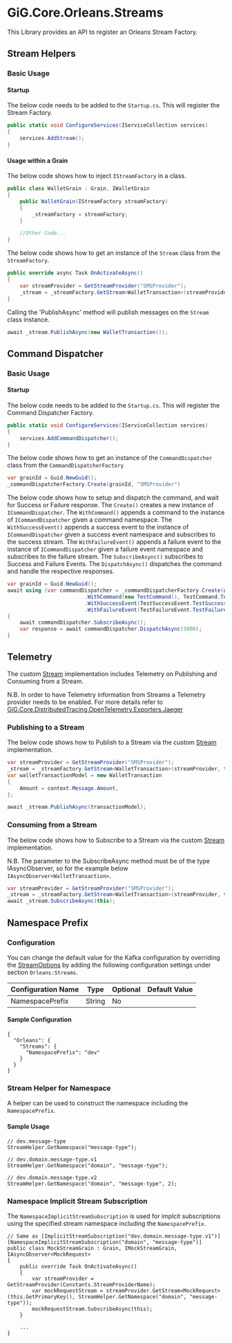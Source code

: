 # GiG.Core.Orleans.Streams

This Library provides an API to register an Orleans Stream Factory.

## Stream Helpers

### Basic Usage

#### Startup

The below code needs to be added to the `Startup.cs`. This will register the Stream Factory.

```csharp
public static void ConfigureServices(IServiceCollection services)
{
    services.AddStream();
}    
```

#### Usage within a Grain

The below code shows how to inject `IStreamFactory` in a class.

```csharp
public class WalletGrain : Grain, IWalletGrain
{
    public WalletGrain(IStreamFactory streamFactory)
    {
        _streamFactory = streamFactory;
    }

    //Other Code...
}
```

The below code shows how to get an instance of the `Stream` class from the `StreamFactory`.

```csharp
public override async Task OnActivateAsync()
{
    var streamProvider = GetStreamProvider("SMSProvider");
    _stream = _streamFactory.GetStream<WalletTransaction>(streamProvider, this.GetPrimaryKey(), "WalletTransactions");
}
```
 
Calling the 'PublishAsync' method will publish messages on the `Stream` class instance.

```csharp
await _stream.PublishAsync(new WalletTransaction());
```

## Command Dispatcher

### Basic Usage

#### Startup

The below code needs to be added to the `Startup.cs`. This will register the Command Dispatcher Factory.

```csharp
public static void ConfigureServices(IServiceCollection services)
{
    services.AddCommandDispatcher();
}    
```

The below code shows how to get an instance of the `CommandDispatcher` class from the `CommandDispatcherFactory`

```csharp
var grainId = Guid.NewGuid();
_commandDispatcherFactory.Create(grainId, "SMSProvider")
```

The below code shows how to setup and dispatch the command, and wait for Success or Failure response. 
The `Create()` creates a new instance of `ICommandDispatcher`.
The `WithCommand()` appends a command to the instance of `ICommandDispatcher` given a command namespace. 
The `WithSuccessEvent()` appends a success event to the instance of `ICommandDispatcher` given a success event namespace and subscribes to the success stream.
The `WithFailureEvent()` appends a failure event to the instance of `ICommandDispatcher` given a failure event namespace and subscribes to the failure stream.
The `SubscribeAsync()` subscribes to Success and Failure Events.
The `DispatchAsync()` dispatches the command and handle the respective responses.

```csharp
var grainId = Guid.NewGuid();
await using (var commandDispatcher = _commandDispatcherFactory.Create(grainId, "SMSProvider")
						 .WithCommand(new TestCommand(), TestCommand.TestCommandNamespace)
                		 .WithSuccessEvent(TestSuccessEvent.TestSuccessEventNamespace)
                     	 .WithFailureEvent(TestFailureEvent.TestFailureEventNamespace))
{
    await commandDispatcher.SubscribeAsync(); 
    var response = await commandDispatcher.DispatchAsync(5000);             
}
```

## Telemetry

The custom [Stream](../src/GiG.Core.Orleans.Streams/Stream.cs) implementation includes Telemetry on Publishing and Consuming from a Stream. 

N.B. In order to have Telemetry information from Streams a Telemetry provider needs to be enabled. For more details refer to [GiG.Core.DistributedTracing.OpenTelemetry.Exporters.Jaeger](GiG.Core.DistributedTracing.OpenTelemetry.Exporters.Jaeger.md)

### Publishing to a Stream

The below code shows how to Publish to a Stream via the custom [Stream](../src/GiG.Core.Orleans.Streams/Stream.cs) implementation.  

```csharp
var streamProvider = GetStreamProvider("SMSProvider");
_stream = _streamFactory.GetStream<WalletTransaction>(streamProvider, this.GetPrimaryKey(), "WalletTransactions");
var walletTransactionModel = new WalletTransaction
{
    Amount = context.Message.Amount,
};

await _stream.PublishAsync(transactionModel);
```

### Consuming from a Stream

The below code shows how to Subscribe to a Stream via the custom [Stream](../src/GiG.Core.Orleans.Streams/Stream.cs) implementation.  

N.B. The parameter to the SubscribeAsync method must be of the type IAsyncObserver<T>, so for the example below ```IAsyncObserver<WalletTransaction>```. 

```csharp
var streamProvider = GetStreamProvider("SMSProvider");
_stream = _streamFactory.GetStream<WalletTransaction>(streamProvider, this.GetPrimaryKey(), "WalletTransactions");
await _stream.SubscribeAsync(this);
```

## Namespace Prefix

### Configuration

You can change the default value for the Kafka configuration by overriding the [StreamOptions](../src/GiG.Core.Orleans.Streams.Abstractions/StreamOptions.cs) by adding the following configuration settings under section `Orleans:Streams`.

| Configuration Name | Type   | Optional | Default Value |
|--------------------|--------|----------|---------------|
| NamespacePrefix    | String | No       |               |

#### Sample Configuration

```
{
  "Orleans": {
    "Streams": {
      "NamespacePrefix": "dev"
    }
  }
}
```

### Stream Helper for Namespace

A helper can be used to construct the namespace including the `NamespacePrefix`.

#### Sample Usage

```
// dev.message-type
StreamHelper.GetNamespace("message-type");

// dev.domain.message-type.v1
StreamHelper.GetNamespace("domain", "message-type");

// dev.domain.message-type.v2
StreamHelper.GetNamespace("domain", "message-type", 2);
```

### Namespace Implicit Stream Subscription

The `NamespaceImplicitStreamSubscription` is used for implcit subscriptions using the specified stream namespace including the `NamespacePrefix`.

```
// Same as [ImplicitStreamSubscription("dev.domain.message-type.v1")]
[NamespaceImplicitStreamSubscription("domain", "message-type")]
public class MockStreamGrain : Grain, IMockStreamGrain, IAsyncObserver<MockRequest>
{
    public override Task OnActivateAsync()
    {
        var streamProvider = GetStreamProvider(Constants.StreamProviderName);
        var mockRequestStream = streamProvider.GetStream<MockRequest>(this.GetPrimaryKey(), StreamHelper.GetNamespace("domain", "message-type"));
        mockRequestStream.SubscribeAsync(this);
    }

    ...
}
```